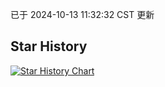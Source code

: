已于 2024-10-13 11:32:32 CST 更新
## Star History
<a href='https://star-history.com/#168xx/zdgx&Date'>
<picture>
<source media='(prefers-color-scheme: dark)' srcset='https://api.star-history.com/svg?repos=168xx/zdgx&type=Date&theme=dark' />
<source media='(prefers-color-scheme: light)' srcset='https://api.star-history.com/svg?repos=168xx/zdgx&type=Date' />
<img alt='Star History Chart' src='https://api.star-history.com/svg?repos=168xx/zdgx&type=Date' />
</picture>
</a>
